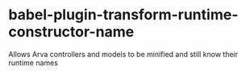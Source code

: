 # babel-plugin-transform-runtime-constructor-name
Allows Arva controllers and models to be minified and still know their runtime names
